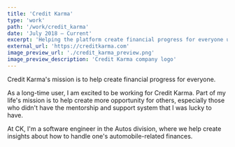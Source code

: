 ```yaml
---
title: 'Credit Karma'
type: 'work'
path: '/work/credit_karma'
date: 'July 2018 – Current'
excerpt: 'Helping the platform create financial progress for everyone using React, Redux, and GraphQL.'
external_url: 'https://creditkarma.com'
image_preview_url: './credit_karma_preview.png'
image_preview_description: 'Credit Karma company logo'
---
```


Credit Karma's mission is to help create financial progress for everyone.

As a long-time user, I am excited to be working for Credit Karma. Part of my life's mission is to help create more opportunity for others, especially those who didn't have the mentorship and support system that I was lucky to have.

At CK, I'm a software engineer in the Autos division, where we help create insights about how to handle one's automobile-related finances.

